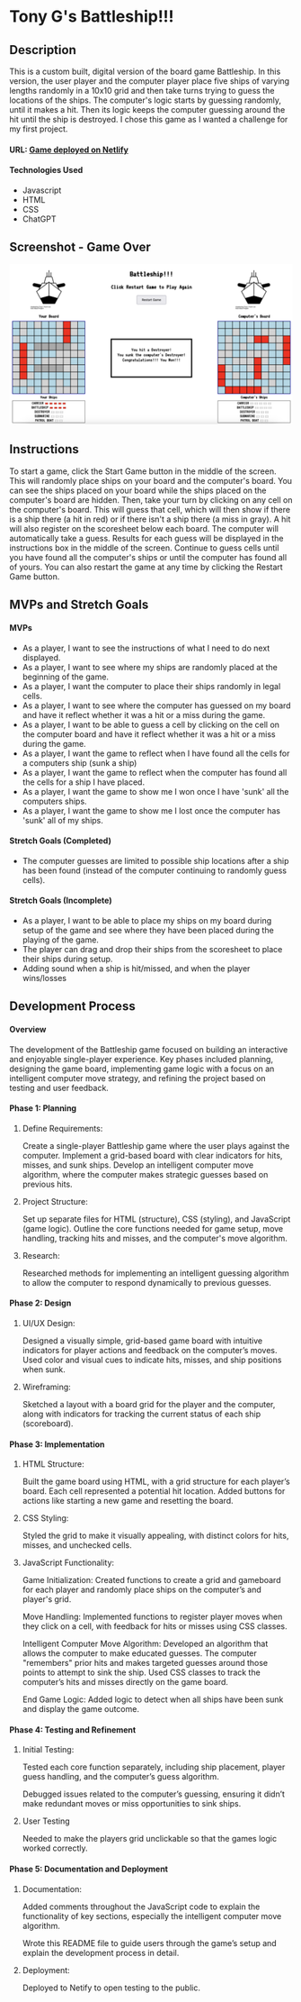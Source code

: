 # Tony G's Battleship!!!

## Description
This is a custom built, digital version of the board game Battleship. In this version, the user player and the computer player place five ships of varying lengths randomly in a 10x10 grid and then take turns trying to guess the locations of the ships. The computer's logic starts by guessing randomly, until it makes a hit. Then its logic keeps the computer guessing around the hit until the ship is destroyed.  I chose this game as I wanted a challenge for my first project.

#### URL:  [Game deployed on Netlify](https://tony-gadaleta-battleship.netlify.app/)

#### Technologies Used
* Javascript
* HTML
* CSS
* ChatGPT

## Screenshot - Game Over

![Game Over Display](./assets/Game_Over_Screenshot.png 'Game Over Screenshot')

## Instructions

To start a game, click the Start Game button in the middle of the screen. This will randomly place ships on your board and the computer's board. You can see the ships placed on your board while the ships placed on the computer's board are hidden. Then, take your turn by clicking on any cell on the computer's board. This will guess that cell, which will then show if there is a ship there (a hit in red) or if there isn't a ship there (a miss in gray). A hit will also register on the scoresheet below each board. The computer will automatically take a guess. Results for each guess will be displayed in the instructions box in the middle of the screen. Continue to guess cells until you have found all the computer's ships or until the computer has found all of yours. You can also restart the game at any time by clicking the Restart Game button.

## MVPs and Stretch Goals
#### MVPs
*  As a player, I want to see the instructions of what I need to do next displayed.
* As a player, I want to see where my ships are randomly placed at the beginning of the game.
* As a player, I want the computer to place their ships randomly in legal cells.
* As a player, I want to see where the computer has guessed on my board and have it reflect whether it was a hit or a miss during the game.
* As a player, I want to be able to guess a cell by clicking on the cell on the computer board and have it reflect whether it was a hit or a miss during the game.
* As a player, I want the game to reflect when I have found all the cells for a computers ship (sunk a ship)
* As a player, I want the game to reflect when the computer has found all the cells for a ship I have placed.
* As a player, I want the game to show me I won once I have 'sunk' all the computers ships.
* As a player, I want the game to show me I lost once the computer has 'sunk' all of my ships.

#### Stretch Goals (Completed)
* The computer guesses are limited to possible ship locations after a ship has been found (instead of the computer continuing to randomly guess cells).

#### Stretch Goals (Incomplete)
* As a player, I want to be able to place my ships on my board during setup of the game and see where they have been placed during the playing of the game.
* The player can drag and drop their ships from the scoresheet to place their ships during setup.
* Adding sound when a ship is hit/missed, and when the player wins/losses

## Development Process
#### Overview

The development of the Battleship game focused on building an interactive and enjoyable single-player experience. Key phases included planning, designing the game board, implementing game logic with a focus on an intelligent computer move strategy, and refining the project based on testing and user feedback.

#### Phase 1: Planning
1. Define Requirements:

    Create a single-player Battleship game where the user plays against the computer.
    Implement a grid-based board with clear indicators for hits, misses, and sunk ships.
    Develop an intelligent computer move algorithm, where the computer makes strategic guesses based on previous hits.
2. Project Structure:

    Set up separate files for HTML (structure), CSS (styling), and JavaScript (game logic).
    Outline the core functions needed for game setup, move handling, tracking hits and misses, and the computer's move algorithm.
3. Research:

    Researched methods for implementing an intelligent guessing algorithm to allow the computer to respond dynamically to previous guesses.

#### Phase 2: Design
1. UI/UX Design:

    Designed a visually simple, grid-based game board with intuitive indicators for player actions and feedback on the computer’s moves.
    Used color and visual cues to indicate hits, misses, and ship positions when sunk.

2. Wireframing:

    Sketched a layout with a board grid for the player and the computer, along with indicators for tracking the current status of each ship (scoreboard).

#### Phase 3: Implementation
1. HTML Structure:

    Built the game board using HTML, with a grid structure for each player’s board. Each cell represented a potential hit location.
    Added buttons for actions like starting a new game and resetting the board.
2. CSS Styling:

    Styled the grid to make it visually appealing, with distinct colors for hits, misses, and unchecked cells.
3. JavaScript Functionality:

    Game Initialization:
        Created functions to create a grid and gameboard for each player and randomly place ships on the computer’s and player's grid.
    
    Move Handling:
        Implemented functions to register player moves when they click on a cell, with feedback for hits or misses using CSS classes.
    
    Intelligent Computer Move Algorithm:
        Developed an algorithm that allows the computer to make educated guesses. The computer "remembers" prior hits and makes targeted guesses around those points to attempt to sink the ship.
        Used CSS classes to track the computer’s hits and misses directly on the game board.
    
    End Game Logic:
        Added logic to detect when all ships have been sunk and display the game outcome.

#### Phase 4: Testing and Refinement

1. Initial Testing:

    Tested each core function separately, including ship placement, player guess handling, and the computer’s
    guess algorithm.

    Debugged issues related to the computer’s guessing, ensuring it didn’t make redundant moves or miss opportunities to sink ships.

2. User Testing

    Needed to make the players grid unclickable so that the games logic worked correctly.

#### Phase 5: Documentation and Deployment
1. Documentation:

    Added comments throughout the JavaScript code to explain the functionality of key sections, especially the intelligent computer move algorithm.
    
    Wrote this README file to guide users through the game’s setup and explain the development process in detail.

2. Deployment:

    Deployed to Netify to open testing to the public.